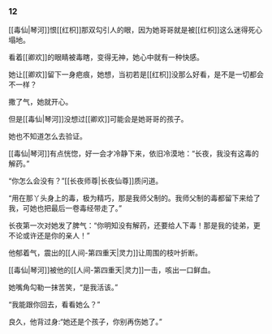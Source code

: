 ### 12

[[毒仙|琴河]]恨[[红枳]]那双勾引人的眼，因为她哥哥就是被[[红枳]]这么迷得死心塌地。

看着[[卿欢]]的眼睛被毒瞎，变得无神，她心中就有一种快感。

她让[[卿欢]]留下一身疤痕，她想，当初若是[[红枳]]没那么好看，是不是一切都会不一样？

撒了气，她就开心。

但是[[毒仙|琴河]]没想过[[卿欢]]可能会是她哥哥的孩子。

她也不知道怎么去验证。

[[毒仙|琴河]]有点恍惚，好一会才冷静下来，依旧冷漠地：“长夜，我没有这毒的解药。”

“你怎么会没有？”[[长夜师尊|长夜仙尊]]质问道。

“用在那丫头身上的毒，极为精巧，那是我师父制的。我师父制的毒都留下来给了我，可她也把最后一卷毒经带走了。”

长夜第一次对她发了脾气：“你明知没有解药，还要给人下毒！那是我的徒弟，更不论或许还是你的亲人！”

他郁着气，震出的[[人间-第四重天|灵力]]让周围的枝叶折断。

[[毒仙|琴河]]被他的[[人间-第四重天|灵力]]一击，咳出一口鲜血。

她嘴角勾勒一抹苦笑，“是我活该。”

“我能跟你回去，看看她么？”

良久，他背过身:“她还是个孩子，你别再伤她了。”